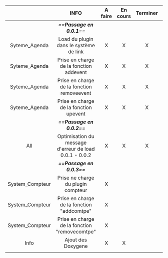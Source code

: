 

|                 |                           INFO                            | A faire | En cours | Terminer |  Version  |
| :-------------: | :-------------------------------------------------------: | :-----: | :------: | :------: | :-------: |
|                 |                *==**Passage en 0.0.1**==*                 |         |          |          |           |
|  Syteme_Agenda  |          Load du plugin dans le système de link           |    X    |    X     |    X     |   0.0.1   |
|  Syteme_Agenda  |          Prise en charge de la fonction addevent          |    X    |    X     |    X     |   0.0.1   |
|  Syteme_Agenda  |        Prise en charge de la fonction removeevent         |    X    |    X     |    X     |   0.0.1   |
|  Syteme_Agenda  |          Prise en charge de la fonction upevent           |    X    |    X     |    X     |   0.0.1   |
|                 |                *==**Passage en 0.0.2**==*                 |         |          |          |           |
|       All       | Optimisation du message d'erreur de load<br>0.0.1 - 0.0.2 |    X    |    X     |    X     | <br>0.0.2 |
|                 |                *==**Passage en 0.0.3**==*                 |         |          |          |           |
| System_Compteur |            Prise ne charge du plugin compteur             |    X    |          |          |   0.0.3   |
| System_Compteur |        Prise en charge de la fonction "addcomtpe"         |    X    |          |          |   0.0.3   |
| System_Compteur |       Prise en charge de la fonction "removecomtpe"       |    X    |          |          |   0.0.3   |
|      Info       |                    Ajout des Doxygene                     |    X    |    X     |          |   0.0.2   |
|                 |                                                           |         |          |          |           |
